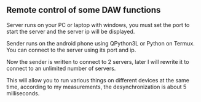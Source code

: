 ## Remote control of some DAW functions
Server runs on your PC or laptop with windows, you must set the port to start the server and the server ip will be displayed.

Sender runs on the android phone using QPython3L or Python on Termux. You can connect to the server using its port and ip.

Now the sender is written to connect to 2 servers, later I will rewrite it to connect to an unlimited number of servers.

This will allow you to run various things on different devices at the same time, according to my measurements, the desynchronization is about 5 milliseconds.
